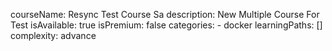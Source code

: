 courseName: Resync Test Course Sa
description: New Multiple Course For Test
isAvailable: true
isPremium: false
categories: 
    - docker
learningPaths: []
complexity: advance
